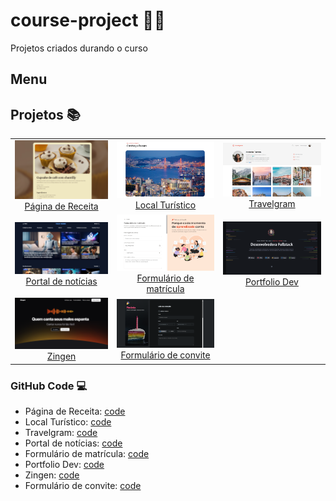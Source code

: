# course-project :woman_technologist:
 Projetos criados durando o curso

## Menu

## Projetos :books:

<table align="center">
  <tr>
    <td align="center">
      <img src="- index-rocketseat/assets/images/receita.png" width="200"><br>
      <a href="https://erikaestudar.github.io/course-project/pagina-de-receita/index.html">Página de Receita</a>
    </td>
    <td align="center">
      <img src="- index-rocketseat/assets/images/local-turistico.png" width="200"><br>
      <a href="https://erikaestudar.github.io/course-project/local-turistico/index.html">Local Turístico</a>
    </td>
    <td align="center">
      <img src="- index-rocketseat/assets/images/travelgram.png" width="200"><br>
      <a href="https://erikaestudar.github.io/course-project/travelgram/index.html">Travelgram</a>
    </td>
  </tr>
  <tr>
    <td align="center">
      <img src="- index-rocketseat/assets/images/noticias.png" width="200"><br>
      <a href="https://erikaestudar.github.io/course-project/portal-de-noticias/index.html">Portal de notícias</a>
    </td>
    <td align="center">
      <img src="- index-rocketseat/assets/images/matricula.png" width="200"><br>
      <a href="https://erikaestudar.github.io/course-project/formulario-de-matricula/index.html">Formulário de matrícula</a>
    </td>
    <td align="center">
      <img src="- index-rocketseat/assets/images/portfolio.png" width="200"><br>
      <a href="https://erikaestudar.github.io/course-project/portfolio-dev/index.html">Portfolio Dev</a>
    </td>
  </tr>
  <tr>
    <td align="center">
      <img src="- index-rocketseat/assets/images/zingen.png" width="200"><br>
      <a href="https://erikaestudar.github.io/course-project/zingen/index.html">Zingen</a>
    </td>
    <td align="center">
      <img src="- index-rocketseat/assets/images/convite.png" width="200"><br>
      <a href="https://erikaestudar.github.io/course-project/formulario-de-convite/index.html">Formulário de convite</a>
    </td>
    <td align="center">
      <!-- Pode deixar vazio ou adicionar mais -->
    </td>
  </tr>
</table>

 
### GitHub Code :computer:

- Página de Receita: [code](https://github.com/Erikaestudar/course-project/tree/main/pagina-de-receita)
- Local Turístico:  [code](https://github.com/Erikaestudar/course-project/tree/main/local-turistico)
- Travelgram: [code](https://github.com/Erikaestudar/course-project/tree/main/travelgram)
- Portal de notícias: [code](https://github.com/Erikaestudar/course-project/tree/main/portal-de-noticias)
- Formulário de matrícula: [code](https://github.com/Erikaestudar/course-project/tree/main/formulario-de-matricula)
- Portfolio Dev: [code](https://github.com/Erikaestudar/course-project/tree/main/portfolio-dev)
- Zingen: [code](https://github.com/Erikaestudar/course-project/tree/main/zingen)
- Formulário de convite: [code](https://github.com/Erikaestudar/course-project/tree/main/formulario-de-convite)